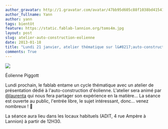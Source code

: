 ```yaml
---
author_gravatar: http://1.gravatar.com/avatar/47bb95d605c88f1038bd415412814eae?s=96&d=mm&r=g
author_fullname: Yann
author: yann
tags: bientôt
feature: https://static.fablab-lannion.org/toms4m.jpg
layout: post
slug: atelier-auto-construction-eolienne
date: 2013-01-18
title: "Lundi 21 janvier, atelier thématique sur l&#8217;auto-construction d&#8217;éolienne"
comments: True
---
```

![](https://static.fablab-lannion.org/toms4m-150x150.jpg)

Éolienne Piggott

Lundi prochain, le fablab entame un cycle thématique avec un atelier de
présentation dédié à l'auto-construction d'éolienne. L'atelier sera animé par
[@laurenta](http://fablab-lannion.org/membres/laurenta/) qui nous fera
partager son expérience en la matière… La séance est ouverte au public,
l'entrée libre, le sujet intéressant, donc… venez nombreux ! 🙂  
  
La séance aura lieu dans les locaux habituels (ADIT, 4 rue Ampère à Lannion) à
partir de 12H30.



